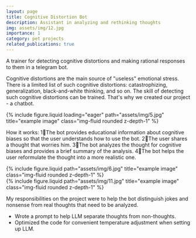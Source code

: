 ```yaml
---
layout: page
title: Cognitive Distortion Bot
description: Assistant in analyzing and rethinking thoughts
img: assets/img/12.jpg
importance: 1
category: pet projects
related_publications: true
---
```


A trainer for detecting cognitive distortions and making rational responses to them in a telegram bot.

Cognitive distortions are the main source of "useless" emotional stress. There is a limited list of such cognitive distortions: catastrophizing, generalization, black-and-white thinking, and so on. The skill of detecting such cognitive distortions can be trained. That's why we created our project - a chatbot.


<div class="row">
    <div class="col-sm mt-3 mt-md-0">
        {% include figure.liquid loading="eager" path="assets/img/5.jpg" title="example image" class="img-fluid rounded z-depth-1" %}
    </div>
</div>
<div class="caption">
</div>

How it works:
1⃣The bot provides educational information about cognitive biases so that the user understands how to use the bot.
2⃣The user shares a thought that worries him.
3⃣The bot analyzes the thought for cognitive biases and provides a brief summary of the analysis.
4⃣The bot helps the user reformulate the thought into a more realistic one.

<div class="row justify-content-sm-center">
    <div class="col-sm-8 mt-3 mt-md-0">
        {% include figure.liquid path="assets/img/6.jpg" title="example image" class="img-fluid rounded z-depth-1" %}
    </div>
    <div class="col-sm-4 mt-3 mt-md-0">
        {% include figure.liquid path="assets/img/11.jpg" title="example image" class="img-fluid rounded z-depth-1" %}
    </div>
</div>
<div class="caption">
</div>

My responsibilities on the project were to help the bot distinguish jokes and nonsense from real thoughts that need to be analyzed.

- Wrote a prompt to help LLM separate thoughts from non-thoughts.
- Optimized the code for convenient temperature adjustment when setting up LLM.

